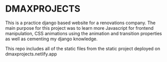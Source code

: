 # DMAXPROJECTS

This is a practice django  based website for a renovations company.
The main purpose for this project was to learn more Javascript for frontend manipulation, CSS animations using the animation and transition properties as well as cementing my django knowledge.

This repo includes all of the static files from the static project deployed on dmaxprojects.netlify.app
